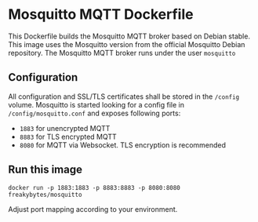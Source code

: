 Mosquitto MQTT Dockerfile
=========================

This Dockerfile builds the Mosquitto MQTT broker based on Debian stable. This image uses the Mosquitto version from the official Mosquitto Debian repository.
The Mosquitto MQTT broker runs under the user `mosquitto`

Configuration
-------------

All configuration and SSL/TLS certificates shall be stored in the `/config` volume.
Mosquitto is started looking for a config file in `/config/mosquitto.conf` and exposes following ports:

  * `1883` for unencrypted MQTT
  * `8883` for TLS encrypted MQTT
  * `8080` for MQTT via Websocket. TLS encryption is recommended

Run this image
--------------

`docker run -p 1883:1883 -p 8883:8883 -p 8080:8080 freakybytes/mosquitto`

Adjust port mapping according to your environment.
